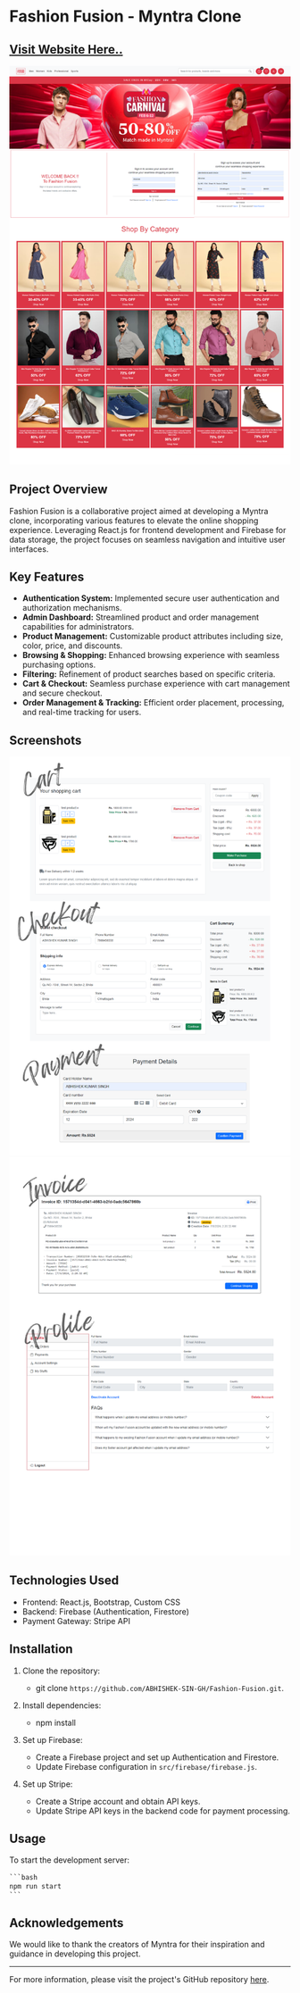 # Fashion Fusion - Myntra Clone

## [Visit Website Here..](https://fashion-fusion.dreel.co/)

![Preview](Preview.png)

## Project Overview

Fashion Fusion is a collaborative project aimed at developing a Myntra clone, incorporating various features to elevate the online shopping experience. Leveraging React.js for frontend development and Firebase for data storage, the project focuses on seamless navigation and intuitive user interfaces.

## Key Features

- **Authentication System:** Implemented secure user authentication and authorization mechanisms.
- **Admin Dashboard:** Streamlined product and order management capabilities for administrators.
- **Product Management:** Customizable product attributes including size, color, price, and discounts.
- **Browsing & Shopping:** Enhanced browsing experience with seamless purchasing options.
- **Filtering:** Refinement of product searches based on specific criteria.
- **Cart & Checkout:** Seamless purchase experience with cart management and secure checkout.
- **Order Management & Tracking:** Efficient order placement, processing, and real-time tracking for users.

## Screenshots

![Preview1](cart/2.png)
![Preview2](cart/3.png)

## Technologies Used

- Frontend: React.js, Bootstrap, Custom CSS
- Backend: Firebase (Authentication, Firestore)
- Payment Gateway: Stripe API

## Installation

1. Clone the repository:

    - git clone `https://github.com/ABHISHEK-SIN-GH/Fashion-Fusion.git`.

2. Install dependencies:

    - npm install

3. Set up Firebase:

    - Create a Firebase project and set up Authentication and Firestore.
    - Update Firebase configuration in `src/firebase/firebase.js`.

4. Set up Stripe:

    - Create a Stripe account and obtain API keys.
    - Update Stripe API keys in the backend code for payment processing.

## Usage

To start the development server:

    ```bash
    npm run start
    ```

## Acknowledgements

We would like to thank the creators of Myntra for their inspiration and guidance in developing this project.

---

For more information, please visit the project's GitHub repository [here](https://github.com/ABHISHEK-SIN-GH).
